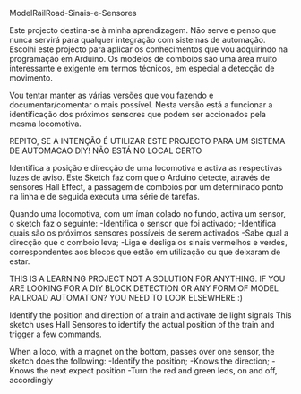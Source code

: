 ModelRailRoad-Sinais-e-Sensores

Este projecto destina-se à minha aprendizagem. Nāo serve e penso que nunca servirá para qualquer integração com sistemas de automação. Escolhi este projecto para aplicar os conhecimentos que vou adquirindo na programação em Arduino. 
Os modelos de comboios são uma área muito interessante e exigente em termos técnicos, em especial a detecção de movimento.

Vou tentar manter as várias versões que vou fazendo e documentar/comentar o mais possível.
Nesta versão está a funcionar a identificação dos próximos sensores que podem ser accionados pela mesma locomotiva.

REPITO, SE A INTENÇÃO É UTILIZAR ESTE PROJECTO PARA UM SISTEMA DE AUTOMACAO DIY! NÃO ESTÁ NO LOCAL CERTO

Identifica a posição e direcção de uma locomotiva e activa as respectivas luzes de aviso. Este Sketch faz com que o Arduino detecte, através de sensores Hall Effect, a passagem de comboios por um determinado ponto na linha e de seguida executa uma série de tarefas.

Quando uma locomotiva, com um íman colado no fundo, activa um sensor, o sketch faz o seguinte: 
-Identifica o sensor que foi activado; 
-Identifica quais são os próximos sensores possíveis de serem activados
-Sabe qual a direcção que o comboio leva; 
-Liga e desliga os sinais vermelhos e verdes, correspondentes aos blocos que estão em utilização ou que deixaram de estar.


THIS IS A LEARNING PROJECT NOT A SOLUTION FOR ANYTHING. IF YOU ARE LOOKING FOR A DIY BLOCK DETECTION OR ANY FORM OF MODEL RAILROAD AUTOMATION? YOU NEED TO LOOK ELSEWHERE :)

Identify the position and direction of a train and activate de light signals This sketch uses Hall Sensores to identify the actual position of the train and trigger a few commands.

When a loco, with a magnet on the bottom, passes over one sensor, the sketch does the following: 
-Identify the position; 
-Knows the direction; 
-Knows the next expect position 
-Turn the red and green leds, on and off, accordingly
